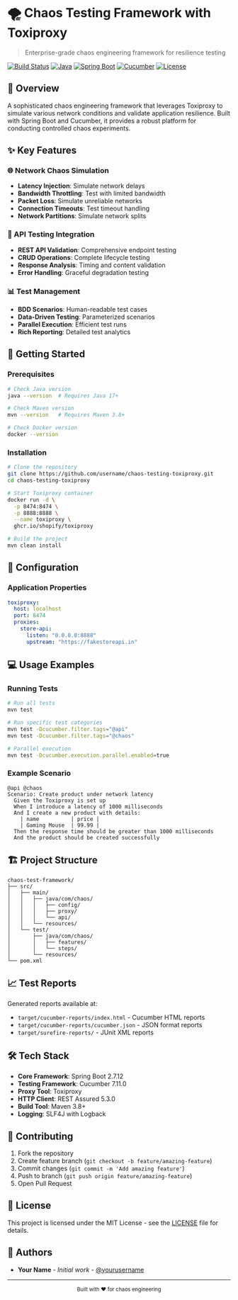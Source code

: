 # 🌪 Chaos Testing Framework with Toxiproxy

> Enterprise-grade chaos engineering framework for resilience testing

[![Build Status](https://img.shields.io/travis/com/username/chaos-testing-toxiproxy/main)](https://travis-ci.com/username/chaos-testing-toxiproxy)
[![Java](https://img.shields.io/badge/Java-17-orange.svg)](https://www.oracle.com/java/)
[![Spring Boot](https://img.shields.io/badge/Spring%20Boot-2.7.12-brightgreen.svg)](https://spring.io/projects/spring-boot)
[![Cucumber](https://img.shields.io/badge/Cucumber-7.11.0-green.svg)](https://cucumber.io/)
[![License](https://img.shields.io/badge/License-MIT-blue.svg)](LICENSE)

## 🎯 Overview

A sophisticated chaos engineering framework that leverages Toxiproxy to simulate various network conditions and validate application resilience. Built with Spring Boot and Cucumber, it provides a robust platform for conducting controlled chaos experiments.

## ✨ Key Features

### 🌐 Network Chaos Simulation
- **Latency Injection**: Simulate network delays
- **Bandwidth Throttling**: Test with limited bandwidth
- **Packet Loss**: Simulate unreliable networks
- **Connection Timeouts**: Test timeout handling
- **Network Partitions**: Simulate network splits

### 🔄 API Testing Integration
- **REST API Validation**: Comprehensive endpoint testing
- **CRUD Operations**: Complete lifecycle testing
- **Response Analysis**: Timing and content validation
- **Error Handling**: Graceful degradation testing

### 📊 Test Management
- **BDD Scenarios**: Human-readable test cases
- **Data-Driven Testing**: Parameterized scenarios
- **Parallel Execution**: Efficient test runs
- **Rich Reporting**: Detailed test analytics

## 🚀 Getting Started

### Prerequisites
```bash
# Check Java version
java --version  # Requires Java 17+

# Check Maven version
mvn --version   # Requires Maven 3.8+

# Check Docker version
docker --version
```

### Installation

```bash
# Clone the repository
git clone https://github.com/username/chaos-testing-toxiproxy.git
cd chaos-testing-toxiproxy

# Start Toxiproxy container
docker run -d \
  -p 8474:8474 \
  -p 8888:8888 \
  --name toxiproxy \
  ghcr.io/shopify/toxiproxy

# Build the project
mvn clean install
```

## 🔧 Configuration

### Application Properties
```yaml
toxiproxy:
  host: localhost
  port: 8474
  proxies:
    store-api:
      listen: "0.0.0.0:8888"
      upstream: "https://fakestoreapi.in"
```

## 💻 Usage Examples

### Running Tests
```bash
# Run all tests
mvn test

# Run specific test categories
mvn test -Dcucumber.filter.tags="@api"
mvn test -Dcucumber.filter.tags="@chaos"

# Parallel execution
mvn test -Dcucumber.execution.parallel.enabled=true
```

### Example Scenario
```gherkin
@api @chaos
Scenario: Create product under network latency
  Given the Toxiproxy is set up
  When I introduce a latency of 1000 milliseconds
  And I create a new product with details:
    | name          | price |
    | Gaming Mouse  | 99.99 |
  Then the response time should be greater than 1000 milliseconds
  And the product should be created successfully
```

## 🏗 Project Structure

```plaintext
chaos-test-framework/
├── src/
│   ├── main/
│   │   ├── java/com/chaos/
│   │   │   ├── config/
│   │   │   ├── proxy/
│   │   │   └── api/
│   │   └── resources/
│   └── test/
│       ├── java/com/chaos/
│       │   ├── features/
│       │   └── steps/
│       └── resources/
└── pom.xml
```

## 📈 Test Reports

Generated reports available at:
- `target/cucumber-reports/index.html` - Cucumber HTML reports
- `target/cucumber-reports/cucumber.json` - JSON format reports
- `target/surefire-reports/` - JUnit XML reports

## 🛠 Tech Stack

- **Core Framework**: Spring Boot 2.7.12
- **Testing Framework**: Cucumber 7.11.0
- **Proxy Tool**: Toxiproxy
- **HTTP Client**: REST Assured 5.3.0
- **Build Tool**: Maven 3.8+
- **Logging**: SLF4J with Logback

## 🤝 Contributing

1. Fork the repository
2. Create feature branch (`git checkout -b feature/amazing-feature`)
3. Commit changes (`git commit -m 'Add amazing feature'`)
4. Push to branch (`git push origin feature/amazing-feature`)
5. Open Pull Request

## 📝 License

This project is licensed under the MIT License - see the [LICENSE](LICENSE) file for details.

## 👥 Authors

- **Your Name** - *Initial work* - [@yourusername](https://github.com/yourusername)

---

<p align="center">
  <sub>Built with ❤️ for chaos engineering</sub>
</p>